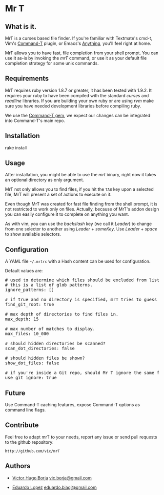 Mr T
====

What is it.
-----------

MrT is a curses based file finder. If you're familiar with Textmate's cmd-t,
Vim's [Command-T](http://wincent.com/products/command-t) plugin, or Emacs's
[Anything](http://www.emacswiki.org/emacs/Anything), you'll feel right at home. 

MrT allows you to have fast, file completion from your shell prompt. You can 
use it as-is by invoking the _mrT_ command, or use it as your default file
completion strategy for some unix commands.

Requirements
------------

MrT requires ruby version 1.8.7 or greater, it has been tested with 1.9.2. 
It requires your ruby to have been compiled with the standard _curses_ and 
_readline_ libraries. If you are building your own ruby or are using _rvm_ 
make sure you have needed development libraries before compiling ruby.

We use the [Command-T gem](http://vic.github.com/Command-T/tree/gem), we 
expect our changes can be integrated into Command-T's main repo.


Installation
------------

rake install



Usage
-----

After installation, you might be able to use the _mrt_ binary, right now it 
takes an optional directory as only argument.

MrT not only allows you to find files, if you hit the <code>TAB</code> key upon
a selected file, MrT will present a set of actions to execute on it.

Even though MrT was created for fast file finding from the shell prompt, it
is not restricted to work only on files. Actually, because of MrT's addon
design you can easily configure it to complete on anything you want.

As with vim, you can use the _backslash_ key (we call it _Leader_) to change
from one selector to another using _Leader_ + _someKey_. 
Use _Leader_ + _space_ to show available selectors.


Configuration
-------------

A YAML file <code>~/.mrtrc</code> with a Hash content can be used for
configuration.

Default values are:

<pre>
# used to determine which files should be excluded from listings.
# this is a list of glob patterns.
ignore_patterns: []

# if true and no directory is specified, mrT tries to guess git project root.
find_git_root: true

# max depth of directories to find files in.
max_depth: 15

# max number of matches to display.
max_files: 10_000

# should hidden directories be scanned?
scan_dot_directories: false

# should hidden files be shown?
show_dot_files: false

# if you're inside a Git repo, should Mr T ignore the same files as Git?
use_git_ignore: true
</pre>


Future
------

Use Command-T caching features, expose Command-T options as command line flags.


Contribute
----------

Feel free to adapt mrT to your needs, report any issue or send pull requests 
to the github repository:

    http://github.com/vic/mrT

Authors
-------

- [Victor Hugo Borja](http://github.com/vic) <vic.borja@gmail.com>

- [Eduardo Lopez](http://github.com/tapichu) <eduardo.biagi@gmail.com>
